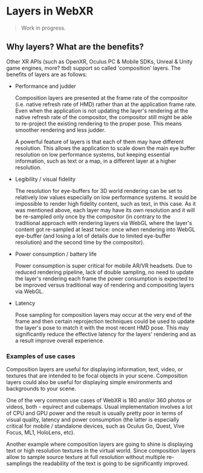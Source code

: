 # Layers in WebXR
> Work in progress.
## Why layers? What are the benefits?
Other XR APIs (such as OpenXR, Oculus PC & Mobile SDKs, Unreal & Unity game engines, more? tbd) support so called 'composition' layers. The benefits of layers are as follows:
* Performance and judder
  
  Composition layers are presented at the frame rate of the compositor (i.e. native refresh rate of HMD) rather than at the application frame rate. Even when the application is not updating the layer's rendering at the native refresh rate of the compositor, the compositor still might be able to re-project the existing rendering to the proper pose. This means smoother rendering and less judder.
  
  A powerful feature of layers is that each of them may have different resolution. This allows the application to scale down the main eye buffer resolution on low performance systems, but keeping essential information, such as text or a map, in a different layer at a higher resolution.

* Legibility / visual fidelity 
  
  The resolution for eye-buffers for 3D world rendering can be set to relatively low values especially on low performance systems. It would be impossible to render high fidelity content, such as text, in this case. As it was mentioned above, each layer may have its own resolution and it will be re-sampled only once by the compositor (in contrary to the traditional approach with rendering layers via WebGL where the layer's content got re-sampled at least twice: once when rendering into WebGL eye-buffer (and losing a lot of details due to limited eye-buffer resolution) and the second time by the compositor).

* Power consumption / battery life

  Power consumption is super critical for mobile AR/VR headsets. Due to reduced rendering pipeline, lack of double sampling, no need to update the layer's rendering each frame the power consumption is expected to be improved versus traditional way of rendering and compositing layers via WebGL.

* Latency

  Pose sampling for composition layers may occur at the very end of the frame and then certain reprojection techniques could be used to update the layer's pose to match it with the most recent HMD pose. This may significantly reduce the effective latency for the layers' rendering and as a result improve overall experience.

### Examples of use cases

Composition layers are useful for displaying information, text, video, or textures that are intended to be focal objects in your scene. Composition layers could also be useful for displaying simple environments and backgrounds to your scene.

One of the very common use cases of WebXR is 180 and/or 360 photos or videos, both - equirect and cubemaps. Usual implementation involves a lot of CPU and GPU power and the result is usually pretty poor in terms of visual quality, latency and power consumption (the latter is especially critical for mobile / standalone devices, such as Oculus Go, Quest, Vive Focus, ML1, HoloLens, etc).

Another example where composition layers are going to shine is displaying text or high resolution textures in the virtual world. Since composition layers allow to sample source texture at full resolution without multiple re-samplings the readability of the text is going to be significantly improved.


